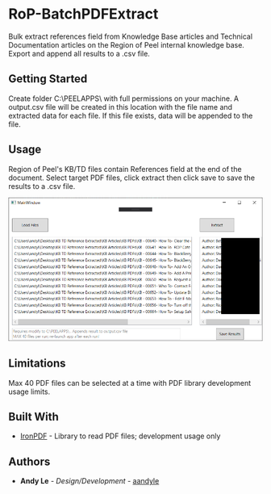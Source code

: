 # RoP-BatchPDFExtract
Bulk extract references field from Knowledge Base articles and Technical Documentation articles on the Region of Peel internal knowledge base. Export and append all results to a .csv file.

## Getting Started

Create folder C:\PEELAPPS\ with full permissions on your machine. A output.csv file will be created in this location with the file name and extracted data for each file. If this file exists, data will be appended to the file. 

## Usage

Region of Peel's KB/TD files contain References field at the end of the document. Select target PDF files, click extract then click save to save the results to a .csv file.

![Screenshot](https://github.com/aandyle/RoP-BatchPDFExtract/blob/master/screenshot%20redacted.PNG)

## Limitations

Max 40 PDF files can be selected at a time with PDF library development usage limits.

## Built With

* [IronPDF](https://ironpdf.com/) - Library to read PDF files; development usage only

## Authors

* **Andy Le** - *Design/Development* - [aandyle](https://github.com/aandyle/)
